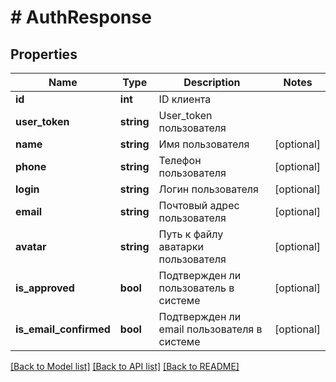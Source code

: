 # # AuthResponse

## Properties

Name | Type | Description | Notes
------------ | ------------- | ------------- | -------------
**id** | **int** | ID клиента | 
**user_token** | **string** | User_token пользователя | 
**name** | **string** | Имя пользователя | [optional] 
**phone** | **string** | Телефон пользователя | [optional] 
**login** | **string** | Логин пользователя | [optional] 
**email** | **string** | Почтовый адрес пользователя | [optional] 
**avatar** | **string** | Путь к файлу аватарки пользователя | [optional] 
**is_approved** | **bool** | Подтвержден ли пользователь в системе | [optional] 
**is_email_confirmed** | **bool** | Подтвержден ли email пользователя в системе | [optional] 

[[Back to Model list]](../../README.md#documentation-for-models) [[Back to API list]](../../README.md#documentation-for-api-endpoints) [[Back to README]](../../README.md)


